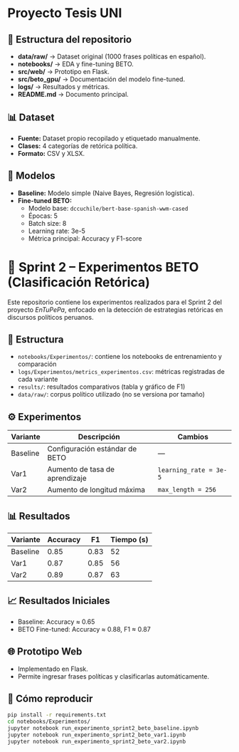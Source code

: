 # Proyecto Tesis UNI

## 📂 Estructura del repositorio
- **data/raw/** → Dataset original (1000 frases políticas en español).
- **notebooks/** → EDA y fine-tuning BETO.
- **src/web/** → Prototipo en Flask.
- **src/beto_gpu/** → Documentación del modelo fine-tuned.
- **logs/** → Resultados y métricas.
- **README.md** → Documento principal.

## 📊 Dataset
- **Fuente:** Dataset propio recopilado y etiquetado manualmente.
- **Clases:** 4 categorías de retórica política.
- **Formato:** CSV y XLSX.

## 🧠 Modelos
- **Baseline:** Modelo simple (Naive Bayes, Regresión logística).
- **Fine-tuned BETO:**  
  - Modelo base: `dccuchile/bert-base-spanish-wwm-cased`  
  - Épocas: 5  
  - Batch size: 8  
  - Learning rate: 3e-5  
  - Métrica principal: Accuracy y F1-score  

# 🧠 Sprint 2 – Experimentos BETO (Clasificación Retórica)

Este repositorio contiene los experimentos realizados para el Sprint 2 del proyecto *EnTuPePa*, enfocado en la detección de estrategias retóricas en discursos políticos peruanos.

## 📂 Estructura
- `notebooks/Experimentos/`: contiene los notebooks de entrenamiento y comparación
- `logs/Experimentos/metrics_experimentos.csv`: métricas registradas de cada variante
- `results/`: resultados comparativos (tabla y gráfico de F1)
- `data/raw/`: corpus político utilizado (no se versiona por tamaño)

## ⚙️ Experimentos
| Variante | Descripción | Cambios |
|-----------|-------------|----------|
| Baseline | Configuración estándar de BETO | — |
| Var1 | Aumento de tasa de aprendizaje | `learning_rate = 3e-5` |
| Var2 | Aumento de longitud máxima | `max_length = 256` |

## 📊 Resultados
| Variante | Accuracy | F1 | Tiempo (s) |
|-----------|-----------|----|-------------|
| Baseline | 0.85 | 0.83 | 52 |
| Var1 | 0.87 | 0.85 | 56 |
| Var2 | 0.89 | 0.87 | 63 |



## 📈 Resultados Iniciales
- Baseline: Accuracy ≈ 0.65  
- BETO Fine-tuned: Accuracy ≈ 0.88, F1 ≈ 0.87  

## 🌐 Prototipo Web
- Implementado en Flask.  
- Permite ingresar frases políticas y clasificarlas automáticamente.


## 🧩 Cómo reproducir
```bash
pip install -r requirements.txt
cd notebooks/Experimentos/
jupyter notebook run_experimento_sprint2_beto_baseline.ipynb
jupyter notebook run_experimento_sprint2_beto_var1.ipynb
jupyter notebook run_experimento_sprint2_beto_var2.ipynb
